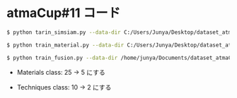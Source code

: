 # atmaCup#11 コード

```bash
$ python tarin_simsiam.py --data-dir C:/Users/Junya/Desktop/dataset_atmaCup11/photos --batch-size 128
```

```bash
$ python train_material.py --data-dir C:/Users/Junya/Desktop/dataset_atmaCup11 --batch-size 128
```

```bash
$ python train_fusion.py --data-dir /home/junya/Documents/dataset_atmaCup11/ --batch-size 128 --init-weight-path simsiam_logs/exp02-0710-182433/300_ckpt.tar --mate-res-dir material_logs/exp02-0712-000307 --tech-res-dir technique_logs/exp02-0712-025133
```

* Materials
class: 25 -> 5 にする

* Techniques
class: 10 -> 2 にする